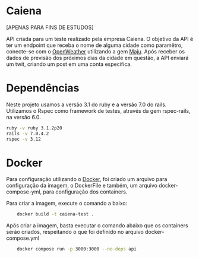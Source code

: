 # Caiena 
[APENAS PARA FINS DE ESTUDOS]

API criada para um teste realizado pela empresa Caiena. O objetivo da API é ter um endpoint que receba o nome de alguma cidade como paramêtro, conecte-se com o [OpenWeather](https://openweathermap.org/guide) utilizando a gem [Maju](https://rubygems.org/gems/maju). Após receber os dados de previsão dos próximos dias da cidade em questão, a API enviará um twit, criando um post em uma conta específica. 


# Dependências
Neste projeto usamos a versão 3.1 do ruby e a versão 7.0 do rails. Utilizamos o Rspec como framework de testes, através da gem rspec-rails, na versão 6.0.



```sh
ruby -v ruby 3.1.2p20
rails -v 7.0.4.2
rspec -v 3.12
```


 # Docker
 Para configuração utilizando o [Docker](https://www.docker.com/), foi criado um arquivo para configuração da imagem, o DockerFile e também, um arquivo docker-compose-yml, para configuração dos containers.


Para criar a imagem, execute o comando a baixo: 
```sh
	docker build -t caiena-test .
```

Após criar a imagem, basta executar o comando abaixo que os containers serão criados, respeitando o que foi definido no arquivo docker-compose.yml

```sh
	docker compose run -p 3000:3000 --no-deps api
```


